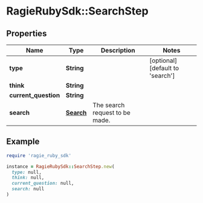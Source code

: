 # RagieRubySdk::SearchStep

## Properties

| Name | Type | Description | Notes |
| ---- | ---- | ----------- | ----- |
| **type** | **String** |  | [optional][default to &#39;search&#39;] |
| **think** | **String** |  |  |
| **current_question** | **String** |  |  |
| **search** | [**Search**](Search.md) | The search request to be made. |  |

## Example

```ruby
require 'ragie_ruby_sdk'

instance = RagieRubySdk::SearchStep.new(
  type: null,
  think: null,
  current_question: null,
  search: null
)
```

